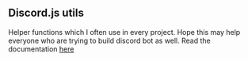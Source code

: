 ## Discord.js utils

Helper functions which I often use in every project. Hope this may help everyone
who are trying to build discord bot as well. Read the documentation [here](./docs/modules.md)
